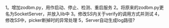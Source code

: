 1。增加zodbm.py，用作启动、停止、检测、重启服务
2。将原来的zodbm.py更名为SocketServer，并放入lib中
3。修改S*S*内关于verify的调用方式并测试
4，修改S*S*中，picker断掉时的异常处理
5，Server自动生成log路径?
